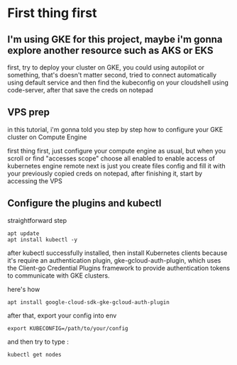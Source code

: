 # First thing first
## I'm using GKE for this project, maybe i'm gonna explore another resource such as AKS or EKS

first, try to deploy your cluster on GKE, you could using autopilot or something, that's doesn't matter
second, tried to connect automatically using default service and then find the kubeconfig on your cloudshell using code-server, after that save the creds on notepad

## VPS prep
in this tutorial, i'm gonna told you step by step how to configure your GKE cluster on Compute Engine

first thing first, just configure your compute engine as usual, but when you scroll or find "accesses scope" choose all enabled to enable access of kubernetes engine remote
next is just you create files config and fill it with your previously copied creds on notepad, after finishing it, start by accessing the VPS

## Configure the plugins and kubectl
straightforward step
```
apt update
apt install kubectl -y
```
after kubectl successfully installed, then install Kubernetes clients because it's require an authentication plugin, gke-gcloud-auth-plugin, which uses the Client-go Credential Plugins framework to provide authentication tokens to communicate with GKE clusters.

here's how
```
apt install google-cloud-sdk-gke-gcloud-auth-plugin
```
after that, export your config into env
```
export KUBECONFIG=/path/to/your/config
```
and then try to type :
```
kubectl get nodes
```